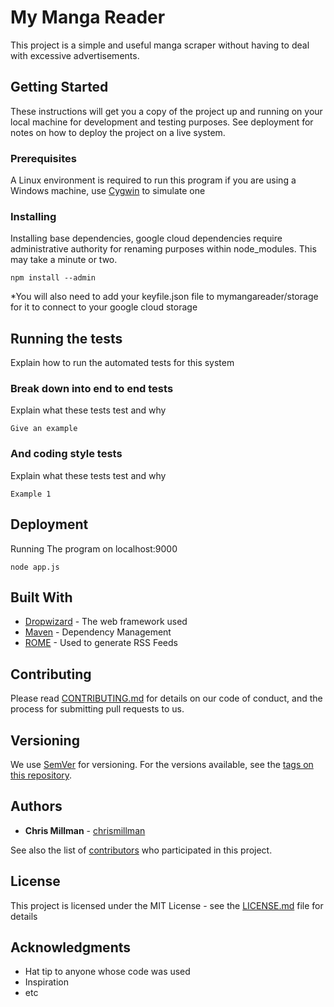 # My Manga Reader

This project is a simple and useful manga scraper without having to deal with excessive advertisements.

## Getting Started

These instructions will get you a copy of the project up and running on your local machine for development and testing purposes. See deployment for notes on how to deploy the project on a live system.

### Prerequisites

A Linux environment is required to run this program if you are using a Windows machine, use [Cygwin](https://cygwin.com/install.html) to simulate one

### Installing

Installing base dependencies, google cloud dependencies require administrative authority for renaming purposes within node_modules. This may take a minute or two.

```
npm install --admin
```

*You will also need to add your keyfile.json file to mymangareader/storage for it to connect to your google cloud storage

## Running the tests

Explain how to run the automated tests for this system

### Break down into end to end tests

Explain what these tests test and why

```
Give an example
```

### And coding style tests

Explain what these tests test and why

```
Example 1
```

## Deployment

Running The program on localhost:9000

```
node app.js
```

## Built With

* [Dropwizard](http://www.dropwizard.io/1.0.2/docs/) - The web framework used
* [Maven](https://maven.apache.org/) - Dependency Management
* [ROME](https://rometools.github.io/rome/) - Used to generate RSS Feeds

## Contributing

Please read [CONTRIBUTING.md](https://gist.github.com/PurpleBooth/b24679402957c63ec426) for details on our code of conduct, and the process for submitting pull requests to us.

## Versioning

We use [SemVer](http://semver.org/) for versioning. For the versions available, see the [tags on this repository](https://github.com/your/project/tags). 

## Authors

* **Chris Millman** - [chrismillman](https://github.com/chrismillman)

See also the list of [contributors](https://github.com/your/project/contributors) who participated in this project.

## License

This project is licensed under the MIT License - see the [LICENSE.md](LICENSE.md) file for details

## Acknowledgments

* Hat tip to anyone whose code was used
* Inspiration
* etc
